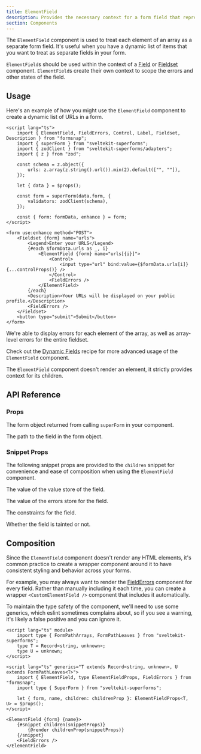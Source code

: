 ```yaml
---
title: ElementField
description: Provides the necessary context for a form field that represents a single element in an array.
section: Components
---
```


<script>
	import { PropField, Callout } from '@svecodocs/kit'
</script>

The `ElementField` component is used to treat each element of an array as a separate form field. It's useful when you have a dynamic list of items that you want to treat as separate fields in your form.

`ElementField`s should be used within the context of a [Field](/docs/components/field) or [Fieldset](/docs/components/fieldset) component. `ElementField`s create their own context to scope the errors and other states of the field.

## Usage

Here's an example of how you might use the `ElementField` component to create a dynamic list of URLs in a form.

```svelte title="+page.svelte"
<script lang="ts">
	import { ElementField, FieldErrors, Control, Label, Fieldset, Description } from "formsnap";
	import { superForm } from "sveltekit-superforms";
	import { zodClient } from "sveltekit-superforms/adapters";
	import { z } from "zod";

	const schema = z.object({
		urls: z.array(z.string().url()).min(2).default(["", ""]),
	});

	let { data } = $props();

	const form = superForm(data.form, {
		validators: zodClient(schema),
	});

	const { form: formData, enhance } = form;
</script>

<form use:enhance method="POST">
	<Fieldset {form} name="urls">
		<Legend>Enter your URLS</Legend>
		{#each $formData.urls as _, i}
			<ElementField {form} name="urls[{i}]">
				<Control>
					<input type="url" bind:value={$formData.urls[i]} {...controlProps()} />
				</Control>
				<FieldErrors />
			</ElementField>
		{/each}
		<Description>Your URLs will be displayed on your public profile.</Description>
		<FieldErrors />
	</Fieldset>
	<button type="submit">Submit</button>
</form>
```

We're able to display errors for each element of the array, as well as array-level errors for the entire fieldset.

Check out the [Dynamic Fields](/docs/recipes/dynamic-fields) recipe for more advanced usage of the `ElementField` component.

<Callout>

The `ElementField` component doesn't render an element, it strictly provides context for its children.

</Callout>

## API Reference

### Props

<PropField type="SuperForm<T>" name="form" required>

The form object returned from calling `superForm` in your component.

</PropField>

<PropField type="FormPathLeaves<T>" name="name" required>

The path to the field in the form object.

</PropField>

### Snippet Props

The following snippet props are provided to the `children` snippet for convenience and ease of composition when using the `ElementField` component.

<PropField type="T[U]" name="value">

The value of the value store of the field.

</PropField>

<PropField type="string[] | undefined" name="errors">

The value of the errors store for the field.

</PropField>

<PropField type="Record<string, unknown>" name="constraints">

The constraints for the field.

</PropField>

<PropField type="boolean" name="tainted">

Whether the field is tainted or not.

</PropField>

## Composition

Since the `ElementField` component doesn't render any HTML elements, it's common practice to create a wrapper component around it to have consistent styling and behavior across your forms.

For example, you may always want to render the [FieldErrors](/docs/components/field-errors) component for every field. Rather than manually including it each time, you can create a wrapper `<CustomElementField />` component that includes it automatically.

To maintain the type safety of the component, we'll need to use some generics, which eslint sometimes complains about, so if you see a warning, it's likely a false positive and you can ignore it.

```svelte title="CustomElementField.svelte"
<script lang="ts" module>
	import type { FormPathArrays, FormPathLeaves } from "sveltekit-superforms";
	type T = Record<string, unknown>;
	type U = unknown;
</script>

<script lang="ts" generics="T extends Record<string, unknown>, U extends FormPathLeaves<T>">
	import { ElementField, type ElementFieldProps, FieldErrors } from "formsnap";
	import type { SuperForm } from "sveltekit-superforms";

	let { form, name, children: childrenProp }: ElementFieldProps<T, U> = $props();
</script>

<ElementField {form} {name}>
	{#snippet children(snippetProps)}
		{@render childrenProp(snippetProps)}
	{/snippet}
	<FieldErrors />
</ElementField>
```
